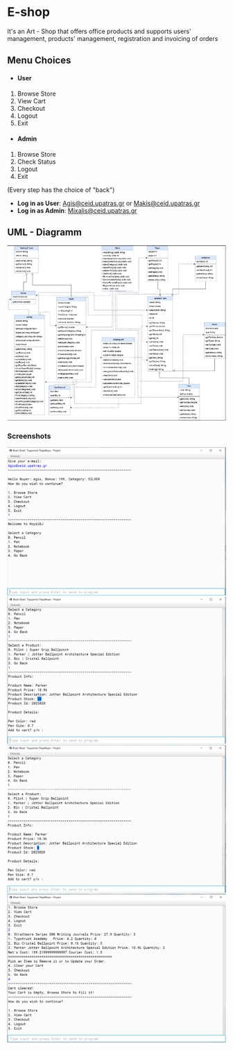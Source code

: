 # E-shop
It's an Art - Shop that offers office products and supports users' management, products' management, registration and invoicing of orders

## Menu Choices
- #### User
1. Browse Store
2. View Cart
3. Checkout
4. Logout
5. Exit

-  #### Admin
 1. Browse Store
 2. Check Status
 3. Logout
 4. Exit

(Every step has the choice of "back")

- **Log in as User**: Agis@ceid.upatras.gr  or Makis@ceid.upatras.gr
- **Log in as Admin**: Mixalis@ceid.upatras.gr

## UML - Diagramm
![UML - Diagramm](https://github.com/karavokyrismichail/E-shop/blob/main/screenshots/UML.png)

### Screenshots
![Screenshots](https://github.com/karavokyrismichail/E-shop/blob/main/screenshots/1.png)
![Screenshots](https://github.com/karavokyrismichail/E-shop/blob/main/screenshots/2.png)
![Screenshots](https://github.com/karavokyrismichail/E-shop/blob/main/screenshots/3.png)
![Screenshots](https://github.com/karavokyrismichail/E-shop/blob/main/screenshots/4.png)
